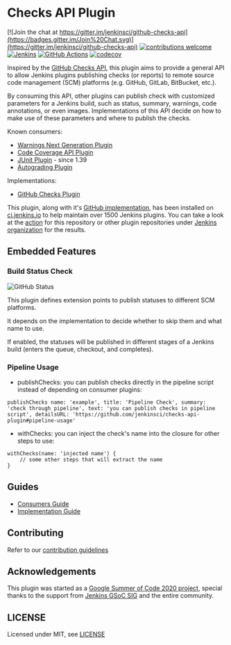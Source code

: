 # Checks API Plugin
[![Join the chat at https://gitter.im/jenkinsci/github-checks-api](https://badges.gitter.im/Join%20Chat.svg)](https://gitter.im/jenkinsci/github-checks-api)
[![contributions welcome](https://img.shields.io/badge/contributions-welcome-brightgreen.svg?style=flat)](https://issues.jenkins-ci.org/issues/?jql=component%20%3D%20checks-api-plugin)
[![Jenkins](https://ci.jenkins.io/job/Plugins/job/checks-api-plugin/job/master/badge/icon?subject=Jenkins%20CI)](https://ci.jenkins.io/job/Plugins/job/checks-api-plugin/job/master/)
[![GitHub Actions](https://github.com/jenkinsci/checks-api-plugin/workflows/CI/badge.svg?branch=master)](https://github.com/jenkinsci/checks-api-plugin/actions)
[![codecov](https://codecov.io/gh/jenkinsci/checks-api-plugin/branch/master/graph/badge.svg)](https://codecov.io/gh/jenkinsci/checks-api-plugin)

Inspired by the [GitHub Checks API](https://docs.github.com/en/rest/reference/checks#runs), this plugin aims to provide a general API to allow Jenkins plugins publishing checks (or reports) to remote source code management (SCM) platforms (e.g. GitHub, GitLab, BitBucket, etc.).

By consuming this API, other plugins can publish check with customized parameters for a Jenkins build, such as status, summary, warnings, code annotations, or even images.
Implementations of this API decide on how to make use of these parameters and where to publish the checks.

Known consumers:
* [Warnings Next Generation Plugin](https://plugins.jenkins.io/warnings-ng)
* [Code Coverage API Plugin](https://plugins.jenkins.io/code-coverage-api)
* [JUnit Plugin](https://plugins.jenkins.io/junit/) - since 1.39
* [Autograding Plugin](https://plugins.jenkins.io/autograding)

Implementations:
* [GitHub Checks Plugin](https://plugins.jenkins.io/github-checks)

This plugin, along with it's [GitHub implementation](https://plugins.jenkins.io/github-checks), has been installed on [ci.jenkins.io](https://ci.jenkins.io/Plugins) to help maintain over 1500 Jenkins plugins. You can take a look at the [action](https://github.com/jenkinsci/checks-api-plugin/runs/1025532156) for this repository or other plugin repositories under [Jenkins organization](https://github.com/jenkinsci) for the results.

## Embedded Features

### Build Status Check

![GitHub Status](docs/images/github-status.png)

This plugin defines extension points to publish statuses to different SCM platforms.

It depends on the implementation to decide whether to skip them and what name to use.

If enabled, the statuses will be published in different stages of a Jenkins build (enters the queue, checkout, and completes).

### Pipeline Usage

- publishChecks: you can publish checks directly in the pipeline script instead of depending on consumer plugins:

```
publishChecks name: 'example', title: 'Pipeline Check', summary: 'check through pipeline', text: 'you can publish checks in pipeline script', detailsURL: 'https://github.com/jenkinsci/checks-api-plugin#pipeline-usage'
```

- withChecks: you can inject the check's name into the closure for other steps to use:

```
withChecks(name: 'injected name') {
    // some other steps that will extract the name
}
```

## Guides

- [Consumers Guide](docs/consumers-guide.md)
- [Implementation Guide](docs/implementation-guide.md)

## Contributing

Refer to our [contribution guidelines](https://github.com/jenkinsci/.github/blob/master/CONTRIBUTING.md)

## Acknowledgements

This plugin was started as a [Google Summer of Code 2020 project](https://summerofcode.withgoogle.com/projects/#5139745388101632), special thanks to the support from [Jenkins GSoC SIG](https://www.jenkins.io/sigs/gsoc/) and the entire community.


## LICENSE

Licensed under MIT, see [LICENSE](LICENSE)
